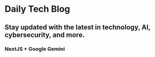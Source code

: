 # Daily Tech Blog
## Stay updated with the latest in technology, AI, cybersecurity, and more.

### NextJS + Google Gemini

